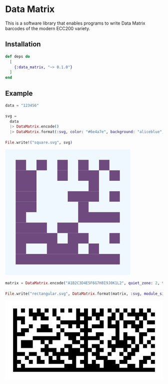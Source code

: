 # Data Matrix

This is a software library that enables programs to write Data Matrix barcodes of the modern ECC200 variety.

## Installation

```exs
def deps do
  [
    {:data_matrix, "~> 0.1.0"}
  ]
end
```

## Example

```ex
data = "123456"

svg =
  data
  |> DataMatrix.encode()
  |> DataMatrix.format(:svg, color: "#6e4a7e", background: "aliceblue", width: 200)

File.write!("square.svg", svg)
```

<img src="./docs/figures/example_square.svg" alt="Example square Data Matrix">

```ex
matrix = DataMatrix.encode("A1B2C3D4E5F6G7H8I9J0K1L2", quiet_zone: 2, type: :rectangle)

File.write("rectangular.svg", DataMatrix.format(matrix, :svg, module_size: 8))
```

<img src="./docs/figures/example_rectangular.svg" alt="Example rectangular Data Matrix">
